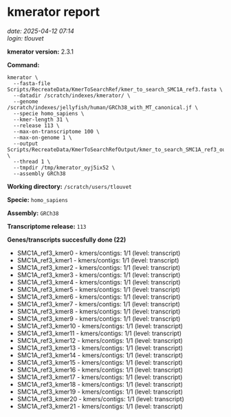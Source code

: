 # kmerator report
*date: 2025-04-12 07:14*  
*login: tlouvet*

**kmerator version:** 2.3.1

**Command:**

```
kmerator \
  --fasta-file Scripts/RecreateData/KmerToSearchRef/kmer_to_search_SMC1A_ref3.fasta \
  --datadir /scratch/indexes/kmerator/ \
  --genome /scratch/indexes/jellyfish/human/GRCh38_with_MT_canonical.jf \
  --specie homo_sapiens \
  --kmer-length 31 \
  --release 113 \
  --max-on-transcriptome 100 \
  --max-on-genome 1 \
  --output Scripts/RecreateData/KmerToSearchRefOutput/kmer_to_search_SMC1A_ref3_output \
  --thread 1 \
  --tmpdir /tmp/kmerator_oyj5ix52 \
  --assembly GRCh38
```

**Working directory:** `/scratch/users/tlouvet`

**Specie:** `homo_sapiens`

**Assembly:** `GRCh38`

**Transcriptome release:** `113`

**Genes/transcripts succesfully done (22)**

- SMC1A_ref3_kmer0 - kmers/contigs: 1/1 (level: transcript)
- SMC1A_ref3_kmer1 - kmers/contigs: 1/1 (level: transcript)
- SMC1A_ref3_kmer2 - kmers/contigs: 1/1 (level: transcript)
- SMC1A_ref3_kmer3 - kmers/contigs: 1/1 (level: transcript)
- SMC1A_ref3_kmer4 - kmers/contigs: 1/1 (level: transcript)
- SMC1A_ref3_kmer5 - kmers/contigs: 1/1 (level: transcript)
- SMC1A_ref3_kmer6 - kmers/contigs: 1/1 (level: transcript)
- SMC1A_ref3_kmer7 - kmers/contigs: 1/1 (level: transcript)
- SMC1A_ref3_kmer8 - kmers/contigs: 1/1 (level: transcript)
- SMC1A_ref3_kmer9 - kmers/contigs: 1/1 (level: transcript)
- SMC1A_ref3_kmer10 - kmers/contigs: 1/1 (level: transcript)
- SMC1A_ref3_kmer11 - kmers/contigs: 1/1 (level: transcript)
- SMC1A_ref3_kmer12 - kmers/contigs: 1/1 (level: transcript)
- SMC1A_ref3_kmer13 - kmers/contigs: 1/1 (level: transcript)
- SMC1A_ref3_kmer14 - kmers/contigs: 1/1 (level: transcript)
- SMC1A_ref3_kmer15 - kmers/contigs: 1/1 (level: transcript)
- SMC1A_ref3_kmer16 - kmers/contigs: 1/1 (level: transcript)
- SMC1A_ref3_kmer17 - kmers/contigs: 1/1 (level: transcript)
- SMC1A_ref3_kmer18 - kmers/contigs: 1/1 (level: transcript)
- SMC1A_ref3_kmer19 - kmers/contigs: 1/1 (level: transcript)
- SMC1A_ref3_kmer20 - kmers/contigs: 1/1 (level: transcript)
- SMC1A_ref3_kmer21 - kmers/contigs: 1/1 (level: transcript)
